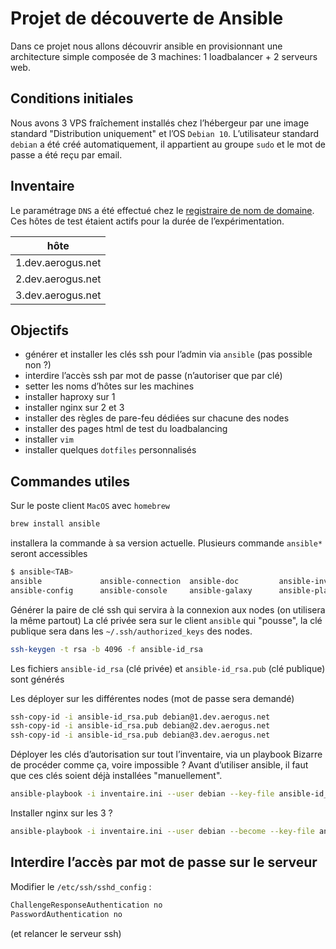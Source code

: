 # Projet de découverte de Ansible

Dans ce projet nous allons découvrir ansible en provisionnant une architecture simple composée de 3 machines: 1 loadbalancer + 2 serveurs web.

## Conditions initiales

Nous avons 3 VPS fraîchement installés chez l’hébergeur par une image standard "Distribution uniquement" et l’OS `Debian 10`. L’utilisateur standard `debian` a été créé automatiquement, il appartient au groupe `sudo` et le mot de passe a été reçu par email.

## Inventaire

Le paramétrage `DNS` a été effectué chez le [registraire de nom de domaine](https://fr.wikipedia.org/wiki/Registraire_de_nom_de_domaine). Ces hôtes de test étaient actifs pour la durée de l’expérimentation.

| hôte              |
|-------------------|
| 1.dev.aerogus.net |
| 2.dev.aerogus.net |
| 3.dev.aerogus.net |

## Objectifs

- générer et installer les clés ssh pour l’admin via `ansible` (pas possible non ?)
- interdire l’accès ssh par mot de passe (n’autoriser que par clé)
- setter les noms d’hôtes sur les machines
- installer haproxy sur 1
- installer nginx sur 2 et 3
- installer des règles de pare-feu dédiées sur chacune des nodes
- installer des pages html de test du loadbalancing
- installer `vim`
- installer quelques `dotfiles` personnalisés

## Commandes utiles

Sur le poste client `MacOS` avec `homebrew`

```bash
brew install ansible
```

installera la commande à sa version actuelle. Plusieurs commande `ansible*` seront accessibles

```bash
$ ansible<TAB>
ansible             ansible-connection  ansible-doc         ansible-inventory   ansible-pull        ansible-vault
ansible-config      ansible-console     ansible-galaxy      ansible-playbook    ansible-test
```

Générer la paire de clé ssh qui servira à la connexion aux nodes (on utilisera la même partout)
La clé privée sera sur le client `ansible` qui "pousse", la clé publique sera dans les `~/.ssh/authorized_keys` des nodes.

```bash
ssh-keygen -t rsa -b 4096 -f ansible-id_rsa
```

Les fichiers `ansible-id_rsa` (clé privée) et `ansible-id_rsa.pub` (clé publique) sont générés

Les déployer sur les différentes nodes (mot de passe sera demandé)

```bash
ssh-copy-id -i ansible-id_rsa.pub debian@1.dev.aerogus.net
ssh-copy-id -i ansible-id_rsa.pub debian@2.dev.aerogus.net
ssh-copy-id -i ansible-id_rsa.pub debian@3.dev.aerogus.net
```

Déployer les clés d’autorisation sur tout l’inventaire, via un playbook
Bizarre de procéder comme ça, voire impossible ? Avant d’utiliser ansible, il faut que ces clés soient déjà installées "manuellement".

```bash
ansible-playbook -i inventaire.ini --user debian --key-file ansible-id_rsa --extra-vars="pubkey='$(cat ansible-id_rsa.pub)'" deploy_authorized_keys.yml
```

Installer nginx sur les 3 ?

```bash
ansible-playbook -i inventaire.ini --user debian --become --key-file ansible-id_rsa install.yml
```

## Interdire l’accès par mot de passe sur le serveur

Modifier le `/etc/ssh/sshd_config` :

```bash
ChallengeResponseAuthentication no
PasswordAuthentication no
```

(et relancer le serveur ssh)
